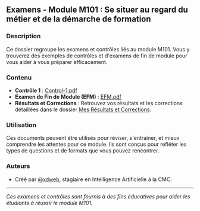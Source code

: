 ## Examens - Module M101 : Se situer au regard du métier et de la démarche de formation

### Description
Ce dossier regroupe les examens et contrôles liés au module M101. Vous y trouverez des exemples de contrôles et d'examens de fin de module pour vous aider à vous préparer efficacement.

### Contenu
- **Contrôle 1** : [Control-1.pdf](./Control-1.md)
- **Examen de Fin de Module (EFM)** : [EFM.pdf](./EFM-101.md)
- **Résultats et Corrections** : Retrouvez vos résultats et les corrections détaillées dans le dossier [Mes Résultats et Corrections](/workspaces/IA-CMC/M101%20-%20Se%20situer%20au%20regard%20du%20métier%20et%20de%20la%20démarche%20de%20formation/0x6%20Mes%20Résultats%20et%20Corrections).

### Utilisation
Ces documents peuvent être utilisés pour réviser, s'entraîner, et mieux comprendre les attentes pour ce module. Ils sont conçus pour refléter les types de questions et de formats que vous pouvez rencontrer.

### Auteurs
- Créé par [@xdweb](https://www.linkedin.com/in/xdweb), stagiaire en Intelligence Artificielle à la CMC.

---

*Ces examens et contrôles sont fournis à des fins éducatives pour aider les étudiants à réussir le module M101.*

